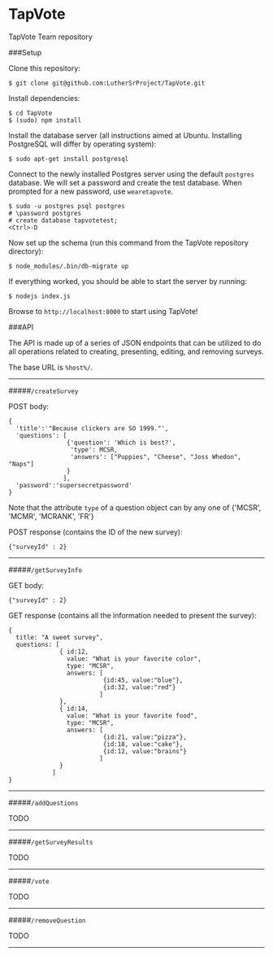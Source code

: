 TapVote
=======

TapVote Team repository



###Setup

Clone this repository:
```
$ git clone git@github.com:LutherSrProject/TapVote.git
```

Install dependencies:
```
$ cd TapVote
$ (sudo) npm install
```

Install the database server (all instructions aimed at Ubuntu. Installing PostgreSQL will differ by operating system):
```
$ sudo apt-get install postgresql
```

Connect to the newly installed Postgres server using the default `postgres` database. We will set a password and
create the test database. When prompted for a new password, use `wearetapvote`.
```
$ sudo -u postgres psql postgres
# \password postgres
# create database tapvotetest;
<Ctrl>-D
```

Now set up the schema (run this command from the TapVote repository directory):
```
$ node_modules/.bin/db-migrate up
```

If everything worked, you should be able to start the server by running:
```
$ nodejs index.js
```

Browse to `http://localhost:8000` to start using TapVote!


###API

The API is made up of a series of JSON endpoints that can be utilized to do all operations related to creating, presenting, editing, and removing surveys.

The base URL is `%host%/`.

-------------------------------------------------------------------------------------------------------------

#####`/createSurvey`

POST body:
```
{ 
  'title':'"Because clickers are SO 1999."', 
  'questions': [
                {'question': 'Which is best?', 
                 'type': MCSR,
                 'answers': ["Puppies", "Cheese", "Joss Whedon", "Naps"]
                }
               ],
  'password':'supersecretpassword'
}
```

Note that the attribute `type` of a question object can by any one of {'MCSR', 'MCMR', 'MCRANK', 'FR'}


POST response (contains the ID of the new survey):
``` 
{"surveyId" : 2}
```

-------------------------------------------------------------------------------------------------------------

#####`/getSurveyInfo`

GET body:
```
{"surveyId" : 2}
```

GET response (contains all the information needed to present the survey):
```
{ 
  title: "A sweet survey",
  questions: [
              { id:12,
                value: "What is your favorite color",
                type: "MCSR",
                answers: [
                          {id:45, value:"blue"},
                          {id:32, value:"red"}
                         ]
              },
              { id:14,
                value: "What is your favorite food",
                type: "MCSR",
                answers: [
                          {id:21, value:"pizza"},
                          {id:18, value:"cake"},
                          {id:12, value:"brains"}
                         ]
              }
            ]
}
```

-----------------------------------------------------------------------------------------------------------------

#####`/addQuestions`

TODO

-----------------------------------------------------------------------------------------------------------------

#####`/getSurveyResults`

TODO

-----------------------------------------------------------------------------------------------------------------

#####`/vote`

TODO

-----------------------------------------------------------------------------------------------------------------

#####`/removeQuestion`

TODO

-----------------------------------------------------------------------------------------------------------------
